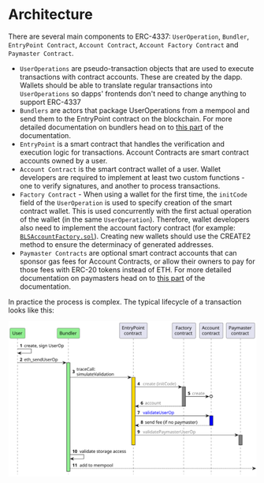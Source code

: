 # Architecture

There are several main components to ERC-4337: `UserOperation`, `Bundler`, `EntryPoint Contract`, `Account Contract`, `Account Factory Contract` and `Paymaster Contract`.

* `UserOperations` are pseudo-transaction objects that are used to execute transactions with contract accounts. These are created by the dapp. Wallets should be able to translate regular transactions into `UserOperations` so dapps' frontends don't need to change anything to support ERC-4337
* `Bundlers` are actors that package UserOperations from a mempool and send them to the EntryPoint contract on the blockchain. For more detailed documentation on bundlers head on to [this part](link-to-relevant-docs-page) of the documentation.
* `EntryPoint` is a smart contract that handles the verification and execution logic for transactions.
Account Contracts are smart contract accounts owned by a user.
* `Account Contract` is the smart contract wallet of a user. Wallet developers are required to implement at least two custom functions - one to verify signatures, and another to process transactions.
* `Factory Contract` - When using a wallet for the first time, the `initCode` field of the `UserOperation` is used to specify creation of the smart contract wallet. This is used concurrently with the first actual operation of the wallet (in the same `UserOperation`). Therefore, wallet developers also need to implement the account factory contract (for example: [`BLSAccountFactory.sol`](https://github.com/eth-infinitism/account-abstraction/blob/develop/contracts/samples/bls/BLSAccountFactory.sol)). Creating new wallets should use the CREATE2 method to ensure the determinacy of generated addresses.
* `Paymaster Contracts` are optional smart contract accounts that can sponsor gas fees for Account Contracts, or allow their owners to pay for those fees with ERC-20 tokens instead of ETH. For more detailed documentation on paymasters head on to [this part](link-to-relevant-docs-page) of the documentation.

In practice the process is complex. The typical lifecycle of a transaction looks like this:

![Submit UserOperation to bundler flow](./4337%20Submit%20UserOperation%20to%20bundler.svg)